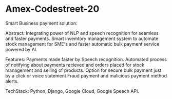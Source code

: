 # Amex-Codestreet-20

Smart Business payment solution:

Abstract:
Integrating power of NLP and speech recognition for seamless and faster payments. Smart invemtory management system
to automate stock management for SME's and faster automatic bulk payment service powered by AI.

Features:
Payments made faster by Speech recognition.
Automated process of notifying about payments recieved and orders placed for stock management and selling of products.
Option for secure bulk payment just by a click or voice statement
Fraud payment and malicious payment method alerts.

TechStack:
Python, Django, Google Cloud, Google Speech API.
